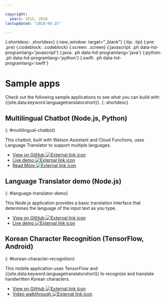 ```yaml
---

copyright:
  years: 2015, 2018
lastupdated: "2018-04-25"

---
```


{:shortdesc: .shortdesc}
{:new_window: target="_blank"}
{:tip: .tip}
{:pre: .pre}
{:codeblock: .codeblock}
{:screen: .screen}
{:javascript: .ph data-hd-programlang='javascript'}
{:java: .ph data-hd-programlang='java'}
{:python: .ph data-hd-programlang='python'}
{:swift: .ph data-hd-programlang='swift'}

# Sample apps

Check out the following sample applications to see what you can build with {{site.data.keyword.languagetranslatorshort}}.
{: shortdesc}

## Multilingual Chatbot (Node.js, Python)
{: #multilingual-chatbot}

This chatbot, built with Watson Assistant and Cloud Functions, uses Language Translator to support multiple languages.

- [View on GitHub ![External link icon](../../icons/launch-glyph.svg "External link icon")](https://github.com/with-watson/multilingual-chatbot)
- [Live demo ![External link icon](../../icons/launch-glyph.svg "External link icon")](https://multilingual-chatbot-demo.mybluemix.net/)
- [Read More ![External link icon](../../icons/launch-glyph.svg "External link icon")](https://medium.com/ibm-watson/build-multilingual-chatbots-with-watson-language-translator-watson-assistant-8c38247e8af1)

## Language Translator demo (Node.js)
{: #language-translator-demo}

This Node.js application provides a basic translation interface that determines the language of the input text as you type.

- [View on GitHub ![External link icon](../../icons/launch-glyph.svg "External link icon")](https://github.com/watson-developer-cloud/language-translator-nodejs)
- [Live demo ![External link icon](../../icons/launch-glyph.svg "External link icon")](https://language-translator-demo.ng.bluemix.net/)


## Korean Character Recognition (TensorFlow, Android)
{: #korean-character-recognition}

This mobile application uses TensorFlow and {{site.data.keyword.languagetranslatorshort}} to recognize and translate handwritten Korean characters.

- [View on GitHub ![External link icon](../../icons/launch-glyph.svg "External link icon")](https://github.com/IBM/tensorflow-hangul-recognition)
- [Video walkthrough ![External link icon](../../icons/launch-glyph.svg "External link icon")](https://www.youtube.com/watch?v=Ynusw4RcyRY)









